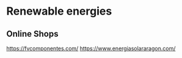 # Renewable energies

## Online Shops
https://fvcomponentes.com/
https://www.energiasolararagon.com/